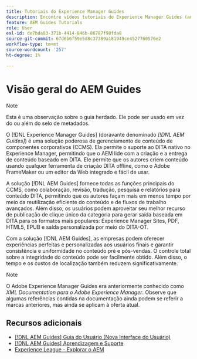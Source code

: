 ```yaml
---
title: Tutoriais do Experience Manager Guides
description: Encontre vídeos tutoriais do Experience Manager Guides (antigo XML Documentation para Adobe Experience Manager). Saiba mais sobre o suporte ao DITA nativo e a criação estruturada no Experience Manager.
feature: AEM Guides Tutorials
role: User
exl-id: de7bda03-371b-4414-846b-86787f98fda8
source-git-commit: 67d6b6f59e5d8c37389a181949ce4527760576e2
workflow-type: tm+mt
source-wordcount: '257'
ht-degree: 1%

---
```


# Visão geral do AEM Guides

>[!NOTE]
>
>Esta é uma observação sobre o guia herdado. Ele pode ser usado em vez do ou além do selo de metadados.

O [!DNL Experience Manager Guides] (doravante denominado _[!DNL AEM Guides]_) é uma solução poderosa de gerenciamento de conteúdo de componentes corporativos (CCMS). Ela permite o suporte ao DITA nativo no Experience Manager, permitindo que o AEM lide com a criação e a entrega de conteúdo baseado em DITA. Ele permite que os autores criem conteúdo usando qualquer ferramenta de criação DITA offline, como o Adobe FrameMaker ou um editor da Web integrado e fácil de usar.

A solução [!DNL AEM Guides] fornece todas as funções principais do CCMS, como colaboração, revisão, tradução, pesquisa e relatórios para conteúdo DITA, permitindo que os autores façam mais em menos tempo por meio da reutilização eficiente do conteúdo e de fluxos de trabalho avançados. Além disso, os usuários podem aproveitar seu melhor recurso de publicação de clique único da categoria para gerar saída baseada em DITA para os formatos mais populares: Experience Manager Sites, PDF, HTML5, EPUB e saída personalizada por meio do DITA-OT.

Com a solução [!DNL AEM Guides], as empresas podem oferecer experiências perfeitas e personalizadas aos usuários finais e garantir consistência e uniformidade no conteúdo pré e pós-vendas. O controle total sobre a integridade do conteúdo pode ser facilmente obtido. Além disso, o tempo e os custos de localização também reduzem significativamente.

>[!NOTE]
> 
> O Adobe Experience Manager Guides era anteriormente conhecido como _XML Documentation para o Adobe Experience Manager_. Observe que algumas referências contidas na documentação ainda podem se referir a marcas anteriores, mas ainda se aplicam à oferta atual.

<!--

Dummy links cause validation to fail

## Staff Picks

<table>
<tr>
  <td>
    <a href="#">
      <img alt="400 x 225px" src="myimage.png" />
    </a>
    <div>
      <a href="#">
    <strong>Enablement Content 1</strong>
    </a>
    </div>
    <p>
    <em>A brief description of enablement content.</em>
    <p>
  </td>
   <td>
    <a href="#">
      <img alt="400 x 225px" src="myimage.png" />
    </a>
    <div>
      <a href="#">
    <strong>Enablement Content 1</strong>
    </a>
    </div>
    <p>
    <em>A brief description of enablement content.</em>
    <p>
  </td>
  <td>
    <a href="#">
      <img alt="400 x 225px" src="myimage.png" />
    </a>
    <div>
      <a href="#">
    <strong>Enablement Content 1</strong>
    </a>
    </div>
    <p>
    <em>A brief description of enablement content.</em>
    <p>
  </td>
</tr>
</table>

-->


## Recursos adicionais

* [[!DNL AEM Guides] Guia do Usuário (Nova Interface do Usuário)](https://experienceleague.adobe.com/en/docs/experience-manager-guides/using/overview)
* [[!DNL AEM Guides] Aprendizagem e Suporte](https://helpx.adobe.com/support/xml-documentation-for-experience-manager.html)
* [Experience League - Explorar o AEM](https://business.adobe.com/br/products/experience-manager/adobe-experience-manager.html)
